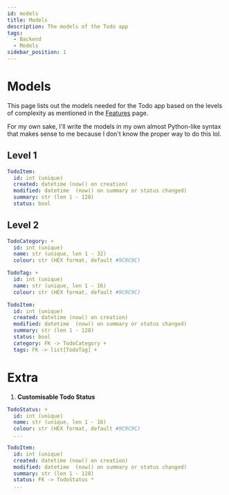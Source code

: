 ```yaml
---
id: models
title: Models
description: The models of the Todo app
tags:
  - Backend
  - Models
sidebar_position: 1
---
```


# Models

This page lists out the models needed for the Todo app based on the levels of complexity
as mentioned in the [Features](/docs/features.md) page.

For my own sake, I'll write the models in my own almost Python-like syntax that makes
sense to me because I don't know the proper way to do this lol.

## Level 1

```yaml
TodoItem:
  id: int (unique)
  created: datetime (now() on creation)
  modified: datetime  (now() on summary or status changed)
  summary: str (len 1 - 128)
  status: bool
```

## Level 2

```yaml
TodoCategory: +
  id: int (unique)
  name: str (unique, len 1 - 32)
  colour: str (HEX format, default #9C9C9C)

TodoTag: +
  id: int (unique)
  name: str (unique, len 1 - 16)
  colour: str (HEX format, default #9C9C9C)

TodoItem:
  id: int (unique)
  created: datetime (now() on creation)
  modified: datetime  (now() on summary or status changed)
  summary: str (len 1 - 128)
  status: bool
  category: FK -> TodoCategory +
  tags: FK -> list[TodoTag] +
```

# Extra

1. **Customisable Todo Status**

```yaml
TodoStatus: +
  id: int (unique)
  name: str (unique, len 1 - 16)
  colour: str (HEX format, default #9C9C9C)
  ...

TodoItem:
  id: int (unique)
  created: datetime (now() on creation)
  modified: datetime  (now() on summary or status changed)
  summary: str (len 1 - 128)
  status: FK -> TodoStatus *
  ...
```

